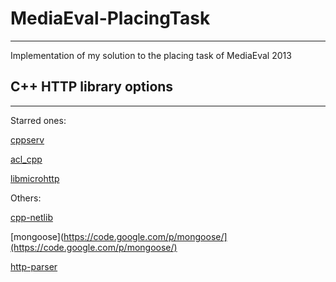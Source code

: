 # MediaEval-PlacingTask #
---

Implementation of my solution to the placing task of MediaEval 2013

## C++ HTTP library options ##
---

Starred ones:

[cppserv](http://www.total-knowledge.com/progs/cppserv/) 

[acl_cpp](sourceforge.net/projects/aclcpp/)

[libmicrohttp](http://www.gnu.org/software/libmicrohttpd/)

Others:

[cpp-netlib](https://github.com/cpp-netlib/cpp-netlib)

[mongoose](https://code.google.com/p/mongoose/](https://code.google.com/p/mongoose/)

[http-parser](https://github.com/joyent/http-parser)